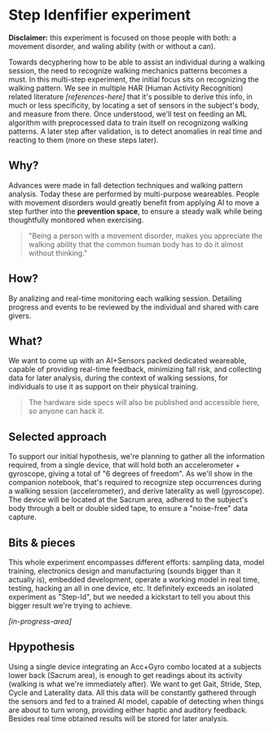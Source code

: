 # Step Idenfifier experiment

**Disclaimer:** this experiment is focused on those people with both: a movement disorder, and waling ability (with or without a can).

Towards decyphering how to be able to assist an individual during a walking session, the need to recognize walking mechanics patterns becomes a must. In this multi-step experiment, the initial focus sits on recognizing the walking pattern. We see in multiple HAR (Human Activity Recognition) related literature *[references-here]* that it's possible to derive this info, in much or less specificity, by locating a set of sensors in the subject's body, and measure from there. Once understood, we'll test on feeding an ML algorithm with preprocessed data to train itself on recognizong walking patterns. A later step after validation, is to detect anomalies in real time and reacting to them (more on these steps later).

## Why?
Advances were made in fall detection techniques and walking pattern analysis. Today these are performed by multi-purpose weareables. People with movement disorders would greatly benefit from applying AI to move a step further into the **prevention space**, to ensure a steady walk while being thoughtfully monitored when exercising.

> "Being a person with a movement disorder, makes you appreciate the walking ability that the common human body has to do it almost without thinking."

## How?
By analizing and real-time monitoring each walking session. Detailing progress and events to be reviewed by the individual and shared with care givers.

## What?
We want to come up with an AI+Sensors packed dedicated weareable, capable of providing real-time feedback, minimizing fall risk, and collecting data for later analysis, during the context of walking sessions, for individuals to use it as support on their physical training.

> The hardware side specs will also be published and accessible here, so anyone can hack it.

## Selected approach
To support our initial hypothesis, we're planning to gather all the information required, from a single device, that will hold both an accelerometer + gyroscope, giving a total of "6 degrees of freedom". As we'll show in the companion notebook, that's required to recognize step occurrences during a walking session (accelerometer), and derive laterality as well (gyroscope). The device will be located at the Sacrum area, adhered to the subject's body through a belt or double sided tape, to ensure a "noise-free" data capture.

## Bits & pieces
This whole experiment encompasses different efforts: sampling data, model training, electronics design and manufacturing (sounds bigger than it actually is), embedded development, operate a working model in real time, testing, hacking an all in one device, etc. It definitely exceeds an isolated experiment as "Step-Id", but we needed a kickstart to tell you about this bigger result we're trying to achieve.

*[in-progress-area]*
## Hpypothesis
Using a single device integrating an Acc+Gyro combo located at a subjects lower back (Sacrum area), is enough to get readings about its activity (walking is what we're immediately after). We want to get Gait, Stride, Step, Cycle and Laterality data. All this data will be constantly gathered through the sensors and fed to a trained AI model, capable of detecting when things are about to turn wrong, providing either haptic and auditory feedback. Besides real time obtained results will be stored for later analysis.


